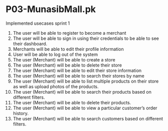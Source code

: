 # P03-MunasibMall.pk


Implemented usecases sprint 1
1)	The user will be able to register to become a merchant
2)	The user will be able to sign in using their credentials to be able to see their dashboard.
3)	Merchants will be able to edit their profile information
4)	User will be able to log out of the system
5)	The user (Merchant) will be able to create a store
6)	The user (Merchant) will be able to delete their store
7)	The user (Merchant) will be able to edit their store information
8)	The user (Merchant) will be able to search their stores by name
9)	The user (Merchant) will be able to list multiple products on their store as well as upload photos of the products.
10)	The user (Merchant) will be able to search their products based on different filters.
11)	The user (Merchant) will be able to delete their products.
12)	The user (Merchant) will be able to view a particular customer’s order history.
13)	The user (Merchant) will be able to search customers based on different filters.

